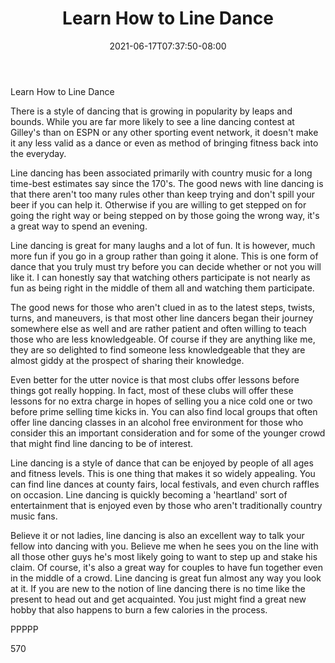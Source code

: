 ﻿---
title: "Learn How to Line Dance"
date: 2021-06-17T07:37:50-08:00
description: "TXT Tips for Web Success"
featured_image: "/images/TXT.jpg"
tags: ["TXT"]
---

Learn How to Line Dance

There is a style of dancing that is growing in popularity by leaps and bounds. While you are far more likely to see a line dancing contest at Gilley's than on ESPN or any other sporting event network, it doesn't make it any less valid as a dance or even as method of bringing fitness back into the everyday. 

Line dancing has been associated primarily with country music for a long time-best estimates say since the 170's. The good news with line dancing is that there aren't too many rules other than keep trying and don't spill your beer if you can help it. Otherwise if you are willing to get stepped on for going the right way or being stepped on by those going the wrong way, it's a great way to spend an evening. 

Line dancing is great for many laughs and a lot of fun. It is however, much more fun if you go in a group rather than going it alone. This is one form of dance that you truly must try before you can decide whether or not you will like it. I can honestly say that watching others participate is not nearly as fun as being right in the middle of them all and watching them participate. 

The good news for those who aren't clued in as to the latest steps, twists, turns, and maneuvers, is that most other line dancers began their journey somewhere else as well and are rather patient and often willing to teach those who are less knowledgeable. Of course if they are anything like me, they are so delighted to find someone less knowledgeable that they are almost giddy at the prospect of sharing their knowledge.

Even better for the utter novice is that most clubs offer lessons before things got really hopping. In fact, most of these clubs will offer these lessons for no extra charge in hopes of selling you a nice cold one or two before prime selling time kicks in. You can also find local groups that often offer line dancing classes in an alcohol free environment for those who consider this an important consideration and for some of the younger crowd that might find line dancing to be of interest. 

Line dancing is a style of dance that can be enjoyed by people of all ages and fitness levels. This is one thing that makes it so widely appealing. You can find line dances at county fairs, local festivals, and even church raffles on occasion. Line dancing is quickly becoming a 'heartland' sort of entertainment that is enjoyed even by those who aren't traditionally country music fans. 

Believe it or not ladies, line dancing is also an excellent way to talk your fellow into dancing with you. Believe me when he sees you on the line with all those other guys he's most likely going to want to step up and stake his claim. Of course, it's also a great way for couples to have fun together even in the middle of a crowd. Line dancing is great fun almost any way you look at it. If you are new to the notion of line dancing there is no time like the present to head out and get acquainted. You just might find a great new hobby that also happens to burn a few calories in the process.

PPPPP

570

